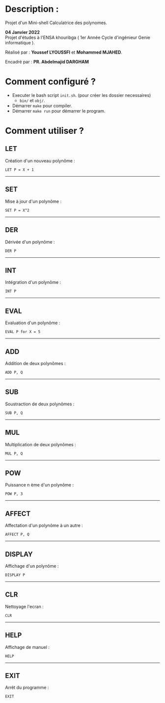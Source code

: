 # Description :
Projet d'un Mini-shell Calculatrice des polynomes.

**04 Janvier 2022** \
Projet d'études à l'ENSA khouribga ( 1er Année Cycle d'ingénieur Genie informatique ).

Réalisé par : **Youssef LYOUSSFI** et **Mohammed MJAHED**.

Encadré par : **PR. Abdelmajid DARGHAM**

# Comment configuré ?
- Executer le bash script `init.sh`. (pour créer les dossier necessaires)
    - `bin/` et `obj/`.
- Démarrer `make` pour compiler.
- Démarrer `make run` pour démarrer le program.
# Comment utiliser ?
## LET
Création d'un nouveau polynôme :
```
LET P = X + 1
```
---
## SET
Mise à jour d'un polynôme :
```
SET P = X^2
``` 
---
## DER
Dérivée d'un polynôme :
```
DER P
```
---
## INT
Intégration d'un polynôme :
```
INT P
```
---
## EVAL
Evaluation d'un polynôme :
```
EVAL P for X = 5
```
---
## ADD
Addition de deux polynômes : 
```
ADD P, Q
```
---
## SUB
Soustraction de deux polynômes : 
```
SUB P, Q
```
---
## MUL
Multiplication de deux polynômes : 
```
MUL P, Q
```
---
## POW
Puissance n ème d'un polynôme :
```
POW P, 3
```
---
## AFFECT
Affectation d'un polynôme à un autre :
``` 
AFFECT P, Q
```
---
## DISPLAY
Affichage d'un polynôme :
```
DISPLAY P
```
---
## CLR
Nettoyage l'ecran :
```
CLR
```
---
## HELP
Affichage de manuel :
```
HELP
```
---
## EXIT
Arrêt du programme :
```
EXIT
```
